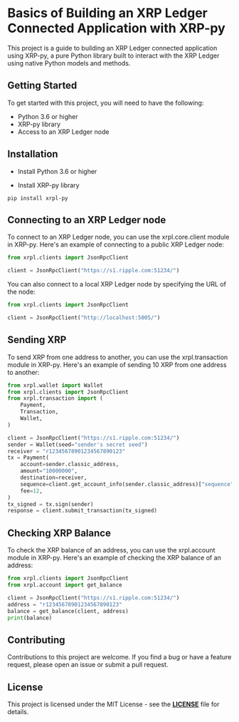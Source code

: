 # Basics of Building an XRP Ledger Connected Application with XRP-py
This project is a guide to building an XRP Ledger connected application using XRP-py, a pure Python library built to interact with the XRP Ledger using native Python models and methods.

## Getting Started
To get started with this project, you will need to have the following:

+ Python 3.6 or higher
+ XRP-py library
+ Access to an XRP Ledger node

## Installation
+ Install Python 3.6 or higher

+ Install XRP-py library

`pip install xrpl-py
`

## Connecting to an XRP Ledger node

To connect to an XRP Ledger node, you can use the xrpl.core.client module in XRP-py. Here's an example of connecting to a public XRP Ledger node:


```python
from xrpl.clients import JsonRpcClient

client = JsonRpcClient("https://s1.ripple.com:51234/")
```


You can also connect to a local XRP Ledger node by specifying the URL of the node:



```python 
from xrpl.clients import JsonRpcClient

client = JsonRpcClient("http://localhost:5005/")
```

## Sending XRP

To send XRP from one address to another, you can use the xrpl.transaction module in XRP-py. Here's an example of sending 10 XRP from one address to another:

```python
from xrpl.wallet import Wallet
from xrpl.clients import JsonRpcClient
from xrpl.transaction import (
    Payment,
    Transaction,
    Wallet,
)

client = JsonRpcClient("https://s1.ripple.com:51234/")
sender = Wallet(seed="sender's secret seed")
receiver = "r12345678901234567890123"
tx = Payment(
    account=sender.classic_address,
    amount="10000000",
    destination=receiver,
    sequence=client.get_account_info(sender.classic_address)["sequence"],
    fee=12,
)
tx_signed = tx.sign(sender)
response = client.submit_transaction(tx_signed) 
```

## Checking XRP Balance

To check the XRP balance of an address, you can use the xrpl.account module in XRP-py. Here's an example of checking the XRP balance of an address:


```python 
from xrpl.clients import JsonRpcClient
from xrpl.account import get_balance

client = JsonRpcClient("https://s1.ripple.com:51234/")
address = "r12345678901234567890123"
balance = get_balance(client, address)
print(balance)
```


## Contributing

Contributions to this project are welcome. If you find a bug or have a feature request, please open an issue or submit a pull request.

## License

This project is licensed under the MIT License - see the [**LICENSE**](https://mit-license.org/) file for details.
